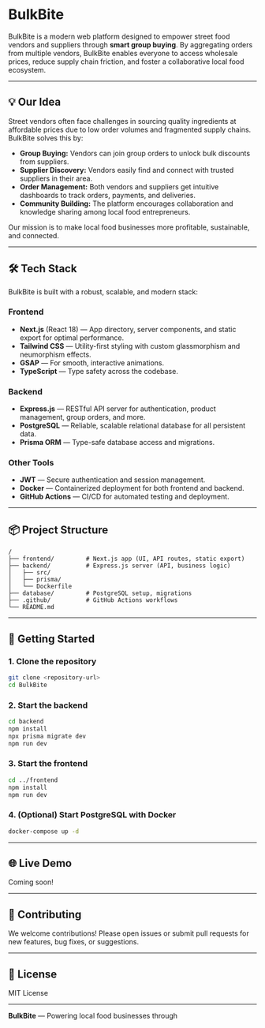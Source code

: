 # BulkBite

BulkBite is a modern web platform designed to empower street food vendors and suppliers through **smart group buying**. By aggregating orders from multiple vendors, BulkBite enables everyone to access wholesale prices, reduce supply chain friction, and foster a collaborative local food ecosystem.

---

## 💡 Our Idea

Street vendors often face challenges in sourcing quality ingredients at affordable prices due to low order volumes and fragmented supply chains. BulkBite solves this by:

- **Group Buying:** Vendors can join group orders to unlock bulk discounts from suppliers.
- **Supplier Discovery:** Vendors easily find and connect with trusted suppliers in their area.
- **Order Management:** Both vendors and suppliers get intuitive dashboards to track orders, payments, and deliveries.
- **Community Building:** The platform encourages collaboration and knowledge sharing among local food entrepreneurs.

Our mission is to make local food businesses more profitable, sustainable, and connected.

---

## 🛠️ Tech Stack

BulkBite is built with a robust, scalable, and modern stack:

### **Frontend**
- **Next.js** (React 18) — App directory, server components, and static export for optimal performance.
- **Tailwind CSS** — Utility-first styling with custom glassmorphism and neumorphism effects.
- **GSAP** — For smooth, interactive animations.
- **TypeScript** — Type safety across the codebase.

### **Backend**
- **Express.js** — RESTful API server for authentication, product management, group orders, and more.
- **PostgreSQL** — Reliable, scalable relational database for all persistent data.
- **Prisma ORM** — Type-safe database access and migrations.

### **Other Tools**
- **JWT** — Secure authentication and session management.
- **Docker** — Containerized deployment for both frontend and backend.
- **GitHub Actions** — CI/CD for automated testing and deployment.

---

## 📦 Project Structure

```
/
├── frontend/         # Next.js app (UI, API routes, static export)
├── backend/          # Express.js server (API, business logic)
│   ├── src/
│   ├── prisma/
│   └── Dockerfile
├── database/         # PostgreSQL setup, migrations
├── .github/          # GitHub Actions workflows
└── README.md
```

---

## 🚀 Getting Started

### 1. Clone the repository

```sh
git clone <repository-url>
cd BulkBite
```

### 2. Start the backend

```sh
cd backend
npm install
npx prisma migrate dev
npm run dev
```

### 3. Start the frontend

```sh
cd ../frontend
npm install
npm run dev
```

### 4. (Optional) Start PostgreSQL with Docker

```sh
docker-compose up -d
```

---

## 🌐 Live Demo

Coming soon!

---

## 🤝 Contributing

We welcome contributions! Please open issues or submit pull requests for new features, bug fixes, or suggestions.

---

## 📄 License

MIT License

---

**BulkBite** — Powering local food businesses through